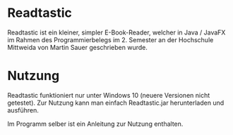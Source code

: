 # Readtastic

Readtastic ist ein kleiner, simpler E-Book-Reader, welcher in Java / JavaFX im Rahmen des Programmierbelegs im 2. Semester an der Hochschule Mittweida von Martin Sauer geschrieben wurde.

# Nutzung

Readtastic funktioniert nur unter Windows 10 (neuere Versionen nicht getestet).
Zur Nutzung kann man einfach Readtastic.jar herunterladen und ausführen.

Im Programm selber ist ein Anleitung zur Nutzung enthalten.
